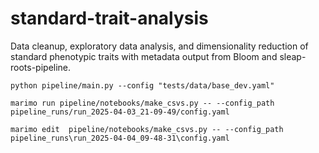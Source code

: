 # standard-trait-analysis
Data cleanup, exploratory data analysis, and dimensionality reduction of standard phenotypic traits with metadata output from Bloom and sleap-roots-pipeline. 

```
python pipeline/main.py --config "tests/data/base_dev.yaml"
```

```
marimo run pipeline/notebooks/make_csvs.py -- --config_path pipeline_runs/run_2025-04-03_21-09-49/config.yaml
```

```
marimo edit  pipeline/notebooks/make_csvs.py -- --config_path pipeline_runs\run_2025-04-04_09-48-31\config.yaml
```